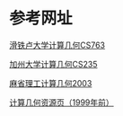 # 参考网址

[滑铁卢大学计算几何CS763](https://cs.uwaterloo.ca/~alubiw/CS763.html#outline)

[加州大学计算几何CS235](https://www.cs.ucsb.edu/~suri/cs235/235.html)

[麻省理工计算几何2003](https://ocw.mit.edu/courses/mechanical-engineering/2-158j-computational-geometry-spring-2003/index.htm)

[计算几何资源页（1999年前）](http://jeffe.cs.illinois.edu/compgeom/)

